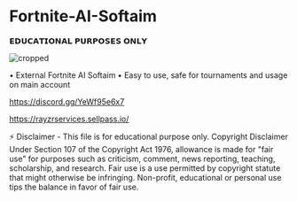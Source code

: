 # Fortnite-AI-Softaim

 𝗘𝗗𝗨𝗖𝗔𝗧𝗜𝗢𝗡𝗔𝗟 𝗣𝗨𝗥𝗣𝗢𝗦𝗘𝗦 𝗢𝗡𝗟𝗬

![cropped](https://imagedelivery.net/A5gbiev6F8AaBvp6M146Kw/e5089b71-1943-4aa8-ff18-17292224c700/productCard)

• External Fortnite AI Softaim
• Easy to use, safe for tournaments and usage on main account


https://discord.gg/YeWf95e6x7

https://rayzrservices.sellpass.io/


⚡ Disclaimer - This file is for educational purpose only. Copyright Disclaimer Under Section 107 of the Copyright Act 1976, allowance is made for "fair use" for purposes such as criticism, comment, news reporting, teaching, scholarship, and research. Fair use is a use permitted by copyright statute that might otherwise be infringing. Non-profit, educational or personal use tips the balance in favor of fair use.
